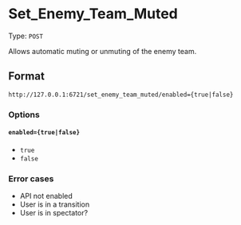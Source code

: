 # Set_Enemy_Team_Muted

Type: `POST`

Allows automatic muting or unmuting of the enemy team.

## Format

`http://127.0.0.1:6721/set_enemy_team_muted/enabled={true|false}`

### Options

#### `enabled={true|false}`

- `true`
- `false`

### Error cases

- API not enabled
- User is in a transition
- User is in spectator?

